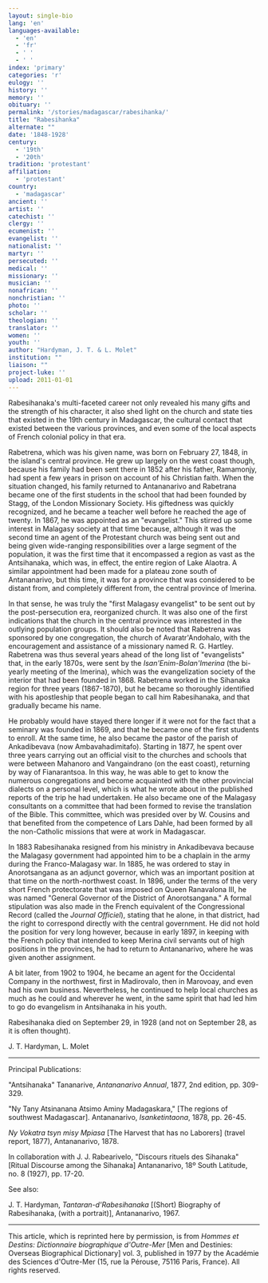 ```yaml
---
layout: single-bio
lang: 'en'
languages-available:
  - 'en'
  - 'fr'
  - ' '
  - ' '
index: 'primary'
categories: 'r'
eulogy: ''
history: ''
memory: ''
obituary: ''
permalink: '/stories/madagascar/rabesihanka/'
title: "Rabesihanka"
alternate: ""
date: '1848-1928'
century:
  - '19th'
  - '20th'
tradition: 'protestant'
affiliation:
  - 'protestant'
country:
  - 'madagascar'
ancient: ''
artist: ''
catechist: ''
clergy: ''
ecumenist: ''
evangelist: ''
nationalist: ''
martyr: ''
persecuted: ''
medical: ''
missionary: ''
musician: ''
nonafrican: ''
nonchristian: ''
photo: ''
scholar: ''
theologian: ''
translator: ''
women: ''
youth: ''
author: "Hardyman, J. T. & L. Molet"
institution: ""
liaison: ""
project-luke: ''
upload: 2011-01-01
---
```




Rabesihanaka's multi-faceted career not only revealed his many gifts and the strength of his character, it also shed light on the church and state ties that existed in the 19th century in Madagascar, the cultural contact that existed between the various provinces, and even some of the local aspects of French colonial policy in that era.

Rabetrena, which was his given name, was born on February 27, 1848, in the island's central province. He grew up largely on the west coast though, because his family had been sent there in 1852 after his father, Ramamonjy, had spent a few years in prison on account of his Christian faith. When the situation changed, his family returned to Antananarivo and Rabetrana became one of the first students in the school that had been founded by Stagg, of the London Missionary Society. His giftedness was quickly recognized, and he became a teacher well before he reached the age of twenty. In 1867, he was appointed as an "evangelist." This stirred up some interest in Malagasy society at that time because, although it was the second time an agent of the Protestant church was being sent out and being given wide-ranging responsibilities over a large segment of the population, it was the first time that it encompassed a region as vast as the Antsihanaka, which was, in effect, the entire region of Lake Alaotra. A similar appointment had been made for a plateau zone south of Antananarivo, but this time, it was for a province that was considered to be distant from, and completely different from, the central province of Imerina.

In that sense, he was truly the "first Malagasy evangelist" to be sent out by the post-persecution era, reorganized church. It was also one of the first indications that the church in the central province was interested in the outlying population groups. It should also be noted that Rabetrena was sponsored by one congregation, the church of Avaratr'Andohalo, with the encouragement and assistance of a missionary named R. G. Hartley. Rabetrena was thus several years ahead of the long list of "evangelists" that, in the early 1870s, were sent by the *Isan'Enim-Bolan'Imerina* (the bi-yearly meeting of the Imerina), which was the evangelization society of the interior that had been founded in 1868. Rabetrena worked in the Sihanaka region for three years (1867-1870), but he became so thoroughly identified with his apostleship that people began to call him Rabesihanaka, and that gradually became his name.

He probably would have stayed there longer if it were not for the fact that a seminary was founded in 1869, and that he became one of the first students to enroll. At the same time, he also became the pastor of the parish of Ankadibevava (now Ambavahadimitafo). Starting in 1877, he spent over three years carrying out an official visit to the churches and schools that were between Mahanoro and Vangaindrano (on the east coast), returning by way of Fianarantsoa. In this way, he was able to get to know the numerous congregations and become acquainted with the other provincial dialects on a personal level, which is what he wrote about in the published reports of the trip he had undertaken. He also became one of the Malagasy consultants on a committee that had been formed to revise the translation of the Bible. This committee, which was presided over by W. Cousins and that benefited from the competence of Lars Dahle, had been formed by all the non-Catholic missions that were at work in Madagascar.

In 1883 Rabesihanaka resigned from his ministry in Ankadibevava because the Malagasy government had appointed him to be a chaplain in the army during the Franco-Malagasy war. In 1885, he was ordered to stay in Anorotsangana as an adjunct governor, which was an important position at that time on the north-northwest coast. In 1896, under the terms of the very short French protectorate that was imposed on Queen Ranavalona III, he was named "General Governor of the District of Anorotsangana." A formal stipulation was also made in the French equivalent of the Congressional Record (called the *Journal Officiel*), stating that he alone, in that district, had the right to correspond directly with the central government. He did not hold the position for very long however, because in early 1897, in keeping with the French policy that intended to keep Merina civil servants out of high positions in the provinces, he had to return to Antananarivo, where he was given another assignment.

A bit later, from 1902 to 1904, he became an agent for the Occidental Company in the northwest, first in Madirovalo, then in Marovoay, and even had his own business. Nevertheless, he continued to help local churches as much as he could and wherever he went, in the same spirit that had led him to go do evangelism in Antsihanaka in his youth.

Rabesihanaka died on September 29, in 1928 (and not on September 28, as it is often thought).

J. T. Hardyman, L. Molet

---

Principal Publications:

"Antsihanaka" Tananarive, *Antananarivo Annual*, 1877, 2nd edition, pp. 309-329.

"Ny Tany Atsinanana Atsimo Aminy Madagaskara," [The regions of southwest Madagascar]. Antananarivo, *Isanketintaona*, 1878, pp. 26-45.

*Ny Vokatra tsyn misy Mpiasa* [The Harvest that has no Laborers] (travel report, 1877), Antananarivo, 1878.

In collaboration with J. J. Rabearivelo, "Discours rituels des Sihanaka" [Ritual Discourse among the Sihanaka] Antananarivo, 18º South Latitude, no. 8 (1927), pp. 17-20.

See also:

J. T. Hardyman, *Tantaran-d'Rabesihanaka* [(Short) Biography of Rabesihanaka, (with a portrait)], Antananarivo, 1967.

---

This article, which is reprinted here by permission, is from *Hommes et Destins: Dictionnaire biographique d'Outre-Mer* [Men and Destinies: Overseas Biographical Dictionary] vol. 3, published in 1977 by the Académie des Sciences d'Outre-Mer (15, rue la Pérouse, 75116 Paris, France). All rights reserved.